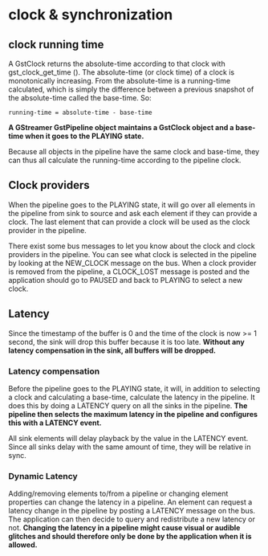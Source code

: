 # clock & synchronization

## clock running time
A GstClock returns the absolute-time according to that clock with gst_clock_get_time (). The absolute-time (or clock time) of a clock is monotonically increasing. From the absolute-time is a running-time calculated, which is simply the difference between a previous snapshot of the absolute-time called the base-time. So:  

    running-time = absolute-time - base-time  

**A GStreamer GstPipeline object maintains a GstClock object and a base-time when it goes to the PLAYING state.**   

Because all objects in the pipeline have the same clock and base-time, they can thus all calculate the running-time according to the pipeline clock.   

## Clock providers
When the pipeline goes to the PLAYING state, it will go over all elements in the pipeline from sink to source and ask each element if they can provide a clock. The last element that can provide a clock will be used as the clock provider in the pipeline.   

There exist some bus messages to let you know about the clock and clock providers in the pipeline. You can see what clock is selected in the pipeline by looking at the NEW_CLOCK message on the bus. When a clock provider is removed from the pipeline, a CLOCK_LOST message is posted and the application should go to PAUSED and back to PLAYING to select a new clock.    

## Latency
Since the timestamp of the buffer is 0 and the time of the clock is now >= 1 second, the sink will drop this buffer because it is too late. **Without any latency compensation in the sink, all buffers will be dropped.**

### Latency compensation
Before the pipeline goes to the PLAYING state, it will, in addition to selecting a clock and calculating a base-time, calculate the latency in the pipeline. It does this by doing a LATENCY query on all the sinks in the pipeline. **The pipeline then selects the maximum latency in the pipeline and configures this with a LATENCY event.**

All sink elements will delay playback by the value in the LATENCY event. Since all sinks delay with the same amount of time, they will be relative in sync.

### Dynamic Latency
Adding/removing elements to/from a pipeline or changing element properties can change the latency in a pipeline. An element can request a latency change in the pipeline by posting a LATENCY message on the bus. The application can then decide to query and redistribute a new latency or not. **Changing the latency in a pipeline might cause visual or audible glitches and should therefore only be done by the application when it is allowed.**
